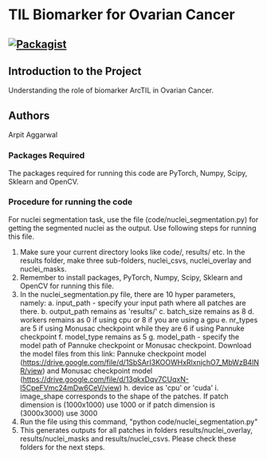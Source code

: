 # TIL Biomarker for Ovarian Cancer

[![Packagist](https://img.shields.io/packagist/l/doctrine/orm.svg)](LICENSE.md)
---


## Introduction to the Project 
Understanding the role of biomarker ArcTIL in Ovarian Cancer.


## Authors
Arpit Aggarwal


### Packages Required
The packages required for running this code are PyTorch, Numpy, Scipy, Sklearn and OpenCV.


### Procedure for running the code
For nuclei segmentation task, use the file (code/nuclei_segmentation.py) for getting the segmented nuclei as the output. Use following steps for running this file.
1. Make sure your current directory looks like code/, results/ etc. In the results folder, make three sub-folders, nuclei_csvs, nuclei_overlay and nuclei_masks.
2. Remember to install packages, PyTorch, Numpy, Scipy, Sklearn and OpenCV for running this file.
3. In the nuclei_segmentation.py file, there are 10 hyper parameters, namely:
	a. input_path - specify your input path where all patches are there.
	b. output_path remains as 'results/'
	c. batch_size remains as 8
	d. workers remains as 0 if using cpu or 8 if you are using a gpu
	e. nr_types are 5 if using Monusac checkpoint while they are 6 if using Pannuke checkpoint
	f. model_type remains as 5
	g. model_path - specify the model path of Pannuke checkpoint or Monusac checkpoint. Download the model files from this link: Pannuke checkpoint model (https://drive.google.com/file/d/1SbSArI3KOOWHxRlxnjchO7_MbWzB4lNR/view) and Monusac checkpoint model (https://drive.google.com/file/d/13qkxDqv7CUqxN-l5CpeFVmc24mDw6CeV/view)
	h. device as 'cpu' or 'cuda'
	i. image_shape corresponds to the shape of the patches. If patch dimension is (1000x1000) use 1000 or if patch dimension is (3000x3000) use 3000
4. Run the file using this command, "python code/nuclei_segmentation.py"
5. This generates outputs for all patches in folders results/nuclei_overlay, results/nuclei_masks and results/nuclei_csvs. Please check these folders for the next steps.